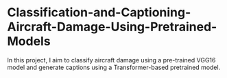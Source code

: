# Classification-and-Captioning-Aircraft-Damage-Using-Pretrained-Models
In this project, I aim to classify aircraft damage using a pre-trained VGG16 model and generate captions using a Transformer-based pretrained model.
